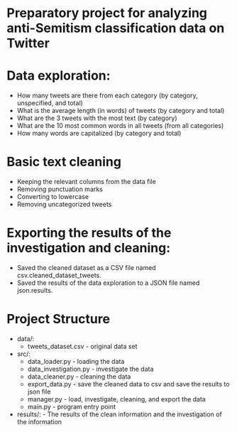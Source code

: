 # Preparatory project for analyzing anti-Semitism classification data on Twitter

# Data exploration:
- How many tweets are there from each category (by category, unspecified, and total)
- What is the average length (in words) of tweets (by category and total)
- What are the 3 tweets with the most text (by category)
- What are the 10 most common words in all tweets (from all categories)
- How many words are capitalized (by category and total) 


# Basic text cleaning
- Keeping the relevant columns from the data file 
- Removing punctuation marks
- Converting to lowercase
- Removing uncategorized tweets

# Exporting the results of the investigation and cleaning:
- Saved the cleaned dataset as a CSV file named csv.cleaned_dataset_tweets.
- Saved the results of the data exploration  to a JSON file named json.results.

# Project Structure
- data/:
    - tweets_dataset.csv - original data set
- src/:
    - data_loader.py - loading the data
    - data_investigation.py - investigate the data
    - data_cleaner.py - cleaning the data
    - export_data.py - save the cleaned data to csv and save the results to json file
    - manager.py - load, investigate, cleaning, and export the data
    - main.py - program entry point
- results/:
        - The results of the clean information and the investigation of the information


